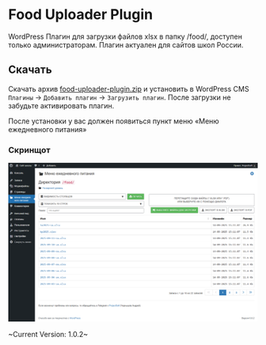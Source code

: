 # Food Uploader Plugin

WordPress Плагин для загрузки файлов xlsx в папку /food/, доступен только администраторам. Плагин актуален для сайтов школ России.

## Скачать

Скачать архив [food-uploader-plugin.zip](https://github.com/ProjectSoft-STUDIONIONS/food-uploader-plugin/releases/latest/download/food-uploader-plugin.zip) и установить в WordPress CMS `Плагины` -> `Добавить плагин` -> `Загрузить плагин`. После загрузки не забудьте активировать плагин.

После установки у вас должен появиться пункт меню «Меню ежедневного питания»

### Скринщот

![XLSX в директорию food](screenshot.png?raw=true)

~Current Version: 1.0.2~

[comment]: <> ( Plugin Name:        Food File Uploader )
[comment]: <> ( Plugin URI:         https://github.com/ProjectSoft-STUDIONIONS/food-uploader-plugin )
[comment]: <> ( Description:        WordPress Плагин для загрузки файлов xlsx в папку /food/, доступен только администраторам. Плагин актуален для сайтов школ России. )
[comment]: <> ( Version:            1.0.2 )
[comment]: <> ( Author:             Чернышёв Андрей aka ProjectSoft <projectsoft2009@yandex.ru> )
[comment]: <> ( Author URI:         https://projectsoft.ru/ )
[comment]: <> ( GitHub Plugin URI:  https://github.com/ProjectSoft-STUDIONIONS/food-uploader-plugin )
[comment]: <> ( License:            MIT )
[comment]: <> ( License URI:        https://mit-license.org/ )
[comment]: <> ( Donate link:        https://projectsoft.ru/donate/ )
